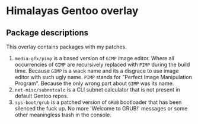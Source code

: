 # Himalayas Gentoo overlay
## Package descriptions
This overlay contains packages with my patches.
1. `media-gfx/pimp` is a based version of `GIMP` image editor. Where all occurrencies of `GIMP` are recursively replaced with `PIMP` during the build time. Because `GIMP` is a wack name and its a disgrace to use image editor with such ugly name. `PIMP` stands for "Perfect Image Manipulation Program". Because the only wrong part about `GIMP` was its name.
2. `net-misc/subnetcalc` is a CLI subnet calculator that is not present in default Gentoo repos.
3. `sys-boot/grub` is a patched version of `GRUB` bootloader that has been silenced the fuck up. No more 'Welcome to GRUB!' messages or some other meaningless trash in the console.